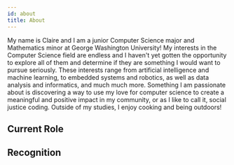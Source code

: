 ```yaml
---
id: about
title: About
---
```


My name is Claire and I am a junior Computer Science major and Mathematics minor at George Washington University! My interests in the Computer Science field are endless and I haven't yet gotten the opportunity to explore all of them and determine if they are something I would want to pursue seriously. These interests range from artificial intelligence and machine learning, to embedded systems and robotics, as well as data analysis and informatics, and much much more. Something I am passionate about is discovering a way to use my love for computer science to create a meaningful and positive impact in my community, or as I like to call it, social justice coding. Outside of my studies, I enjoy cooking and being outdoors! 

## Current Role

## Recognition


